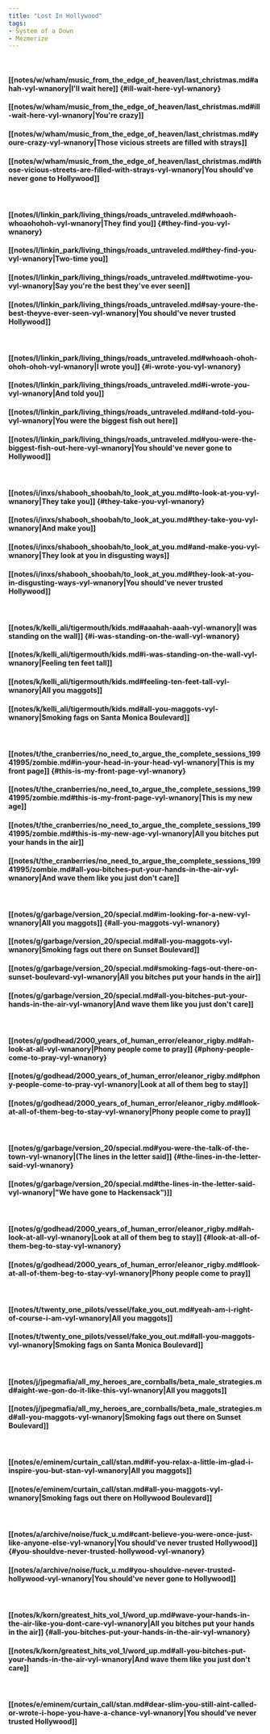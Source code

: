 ```yaml
---
title: "Lost In Hollywood"
tags:
- System of a Down
- Mezmerize
---
```

&nbsp;
#### [[notes/w/wham/music_from_the_edge_of_heaven/last_christmas.md#ahah-vyl-wnanory|I'll wait here]] {#ill-wait-here-vyl-wnanory}
#### [[notes/w/wham/music_from_the_edge_of_heaven/last_christmas.md#ill-wait-here-vyl-wnanory|You're crazy]]
#### [[notes/w/wham/music_from_the_edge_of_heaven/last_christmas.md#youre-crazy-vyl-wnanory|Those vicious streets are filled with strays]]
#### [[notes/w/wham/music_from_the_edge_of_heaven/last_christmas.md#those-vicious-streets-are-filled-with-strays-vyl-wnanory|You should've never gone to Hollywood]]
&nbsp;
#### [[notes/l/linkin_park/living_things/roads_untraveled.md#whoaoh-whoaohohoh-vyl-wnanory|They find you]] {#they-find-you-vyl-wnanory}
#### [[notes/l/linkin_park/living_things/roads_untraveled.md#they-find-you-vyl-wnanory|Two-time you]]
#### [[notes/l/linkin_park/living_things/roads_untraveled.md#twotime-you-vyl-wnanory|Say you're the best they've ever seen]]
#### [[notes/l/linkin_park/living_things/roads_untraveled.md#say-youre-the-best-theyve-ever-seen-vyl-wnanory|You should've never trusted Hollywood]]
&nbsp;
#### [[notes/l/linkin_park/living_things/roads_untraveled.md#whoaoh-ohoh-ohoh-ohoh-vyl-wnanory|I wrote you]] {#i-wrote-you-vyl-wnanory}
#### [[notes/l/linkin_park/living_things/roads_untraveled.md#i-wrote-you-vyl-wnanory|And told you]]
#### [[notes/l/linkin_park/living_things/roads_untraveled.md#and-told-you-vyl-wnanory|You were the biggest fish out here]]
#### [[notes/l/linkin_park/living_things/roads_untraveled.md#you-were-the-biggest-fish-out-here-vyl-wnanory|You should've never gone to Hollywood]]
&nbsp;
#### [[notes/i/inxs/shabooh_shoobah/to_look_at_you.md#to-look-at-you-vyl-wnanory|They take you]] {#they-take-you-vyl-wnanory}
#### [[notes/i/inxs/shabooh_shoobah/to_look_at_you.md#they-take-you-vyl-wnanory|And make you]]
#### [[notes/i/inxs/shabooh_shoobah/to_look_at_you.md#and-make-you-vyl-wnanory|They look at you in disgusting ways]]
#### [[notes/i/inxs/shabooh_shoobah/to_look_at_you.md#they-look-at-you-in-disgusting-ways-vyl-wnanory|You should've never trusted Hollywood]]
&nbsp;
#### [[notes/k/kelli_ali/tigermouth/kids.md#aaahah-aaah-vyl-wnanory|I was standing on the wall]] {#i-was-standing-on-the-wall-vyl-wnanory}
#### [[notes/k/kelli_ali/tigermouth/kids.md#i-was-standing-on-the-wall-vyl-wnanory|Feeling ten feet tall]]
#### [[notes/k/kelli_ali/tigermouth/kids.md#feeling-ten-feet-tall-vyl-wnanory|All you maggots]]
#### [[notes/k/kelli_ali/tigermouth/kids.md#all-you-maggots-vyl-wnanory|Smoking fags on Santa Monica Boulevard]]
&nbsp;
#### [[notes/t/the_cranberries/no_need_to_argue_the_complete_sessions_19941995/zombie.md#in-your-head-in-your-head-vyl-wnanory|This is my front page]] {#this-is-my-front-page-vyl-wnanory}
#### [[notes/t/the_cranberries/no_need_to_argue_the_complete_sessions_19941995/zombie.md#this-is-my-front-page-vyl-wnanory|This is my new age]]
#### [[notes/t/the_cranberries/no_need_to_argue_the_complete_sessions_19941995/zombie.md#this-is-my-new-age-vyl-wnanory|All you bitches put your hands in the air]]
#### [[notes/t/the_cranberries/no_need_to_argue_the_complete_sessions_19941995/zombie.md#all-you-bitches-put-your-hands-in-the-air-vyl-wnanory|And wave them like you just don't care]]
&nbsp;
#### [[notes/g/garbage/version_20/special.md#im-looking-for-a-new-vyl-wnanory|All you maggots]] {#all-you-maggots-vyl-wnanory}
#### [[notes/g/garbage/version_20/special.md#all-you-maggots-vyl-wnanory|Smoking fags out there on Sunset Boulevard]]
#### [[notes/g/garbage/version_20/special.md#smoking-fags-out-there-on-sunset-boulevard-vyl-wnanory|All you bitches put your hands in the air]]
#### [[notes/g/garbage/version_20/special.md#all-you-bitches-put-your-hands-in-the-air-vyl-wnanory|And wave them like you just don't care]]
&nbsp;
#### [[notes/g/godhead/2000_years_of_human_error/eleanor_rigby.md#ah-look-at-all-vyl-wnanory|Phony people come to pray]] {#phony-people-come-to-pray-vyl-wnanory}
#### [[notes/g/godhead/2000_years_of_human_error/eleanor_rigby.md#phony-people-come-to-pray-vyl-wnanory|Look at all of them beg to stay]]
#### [[notes/g/godhead/2000_years_of_human_error/eleanor_rigby.md#look-at-all-of-them-beg-to-stay-vyl-wnanory|Phony people come to pray]]
&nbsp;
#### [[notes/g/garbage/version_20/special.md#you-were-the-talk-of-the-town-vyl-wnanory|(The lines in the letter said]] {#the-lines-in-the-letter-said-vyl-wnanory}
#### [[notes/g/garbage/version_20/special.md#the-lines-in-the-letter-said-vyl-wnanory|"We have gone to Hackensack")]]
&nbsp;
#### [[notes/g/godhead/2000_years_of_human_error/eleanor_rigby.md#ah-look-at-all-vyl-wnanory|Look at all of them beg to stay]] {#look-at-all-of-them-beg-to-stay-vyl-wnanory}
#### [[notes/g/godhead/2000_years_of_human_error/eleanor_rigby.md#look-at-all-of-them-beg-to-stay-vyl-wnanory|Phony people come to pray]]
&nbsp;
#### [[notes/t/twenty_one_pilots/vessel/fake_you_out.md#yeah-am-i-right-of-course-i-am-vyl-wnanory|All you maggots]]
#### [[notes/t/twenty_one_pilots/vessel/fake_you_out.md#all-you-maggots-vyl-wnanory|Smoking fags on Santa Monica Boulevard]]
&nbsp;
#### [[notes/j/jpegmafia/all_my_heroes_are_cornballs/beta_male_strategies.md#aight-we-gon-do-it-like-this-vyl-wnanory|All you maggots]]
#### [[notes/j/jpegmafia/all_my_heroes_are_cornballs/beta_male_strategies.md#all-you-maggots-vyl-wnanory|Smoking fags out there on Sunset Boulevard]]
&nbsp;
#### [[notes/e/eminem/curtain_call/stan.md#if-you-relax-a-little-im-glad-i-inspire-you-but-stan-vyl-wnanory|All you maggots]]
#### [[notes/e/eminem/curtain_call/stan.md#all-you-maggots-vyl-wnanory|Smoking fags out there on Hollywood Boulevard]]
&nbsp;
#### [[notes/a/archive/noise/fuck_u.md#cant-believe-you-were-once-just-like-anyone-else-vyl-wnanory|You should've never trusted Hollywood]] {#you-shouldve-never-trusted-hollywood-vyl-wnanory}
#### [[notes/a/archive/noise/fuck_u.md#you-shouldve-never-trusted-hollywood-vyl-wnanory|You should've never gone to Hollywood]]
&nbsp;
#### [[notes/k/korn/greatest_hits_vol_1/word_up.md#wave-your-hands-in-the-air-like-you-dont-care-vyl-wnanory|All you bitches put your hands in the air]] {#all-you-bitches-put-your-hands-in-the-air-vyl-wnanory}
#### [[notes/k/korn/greatest_hits_vol_1/word_up.md#all-you-bitches-put-your-hands-in-the-air-vyl-wnanory|And wave them like you just don't care]]
&nbsp;
#### [[notes/e/eminem/curtain_call/stan.md#dear-slim-you-still-aint-called-or-wrote-i-hope-you-have-a-chance-vyl-wnanory|You should've never trusted Hollywood]]
